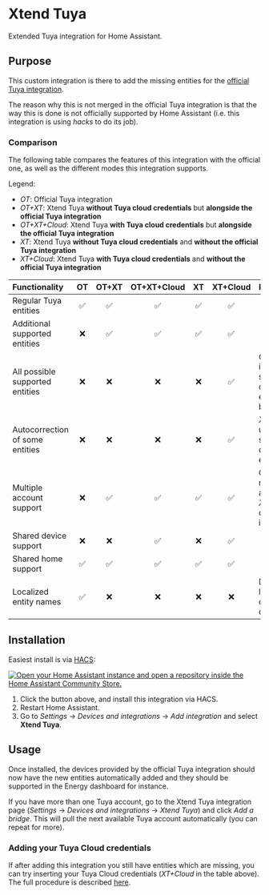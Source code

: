 # Xtend Tuya

Extended Tuya integration for Home Assistant.

## Purpose

This custom integration is there to add the missing entities for the [official Tuya integration](https://www.home-assistant.io/integrations/tuya/).

The reason why this is not merged in the official Tuya integration is that the way this is done is not officially supported by Home Assistant (i.e. this integration is using _hacks_ to do its job).

### Comparison

The following table compares the features of this integration with the official one, as well as the different modes this integration supports.

Legend:

- _OT_: Official Tuya integration
- _OT+XT_: Xtend Tuya **without Tuya cloud credentials** but **alongside the official Tuya integration**
- _OT+XT+Cloud_: Xtend Tuya **with Tuya cloud credentials** but **alongside the official Tuya integration**
- _XT_: Xtend Tuya **without Tuya cloud credentials** and **without the official Tuya integration**
- _XT+Cloud_: Xtend Tuya **with Tuya cloud credentials** and **without the official Tuya integration**

| Functionality                   |         OT         |       OT+XT        |    OT+XT+Cloud     |         XT         |      XT+Cloud      | Remarks                                                                 |
| :------------------------------ | :----------------: | :----------------: | :----------------: | :----------------: | :----------------: | :---------------------------------------------------------------------- |
| Regular Tuya entities           | :white_check_mark: | :white_check_mark: | :white_check_mark: | :white_check_mark: | :white_check_mark: |                                                                         |
| Additional supported entities   |        :x:         | :white_check_mark: | :white_check_mark: | :white_check_mark: | :white_check_mark: |                                                                         |
| All possible supported entities |        :x:         |        :x:         |        :x:         |        :x:         | :white_check_mark: | _OT+XT+Cloud_ is close but in some rare cases entitites will be missing |
| Autocorrection of some entities |        :x:         |        :x:         |        :x:         |        :x:         | :white_check_mark: | _XT+Cloud_ uses multiple source to determine the entity props           |
| Multiple account support        |        :x:         | :white_check_mark: | :white_check_mark: | :white_check_mark: | :white_check_mark: | Only for multiple accounts in _XT_, not the official Tuya integration   |
| Shared device support           |        :x:         |        :x:         | :white_check_mark: |        :x:         | :white_check_mark: |                                                                         |
| Shared home support             | :white_check_mark: | :white_check_mark: | :white_check_mark: | :white_check_mark: | :white_check_mark: |                                                                         |
| Localized entity names          | :white_check_mark: |        :x:         |        :x:         |        :x:         |        :x:         | Due to a limitation with custom components                              |

## Installation

Easiest install is via [HACS](https://hacs.xyz/):

[![Open your Home Assistant instance and open a repository inside the Home Assistant Community Store.](https://my.home-assistant.io/badges/hacs_repository.svg)](https://my.home-assistant.io/redirect/hacs_repository/?owner=azerty9971&repository=xtend_tuya&category=integration)

1. Click the button above, and install this integration via HACS.
2. Restart Home Assistant.
3. Go to _Settings_ -> _Devices and integrations_ -> _Add integration_ and select **Xtend Tuya**.

## Usage

Once installed, the devices provided by the official Tuya integration should now have the new entities automatically added and they should be supported in the Energy dashboard for instance.

If you have more than one Tuya account, go to the Xtend Tuya integration page (_Settings_ -> _Devices and integrations_ -> _Xtend Tuya_) and click _Add a bridge_. This will pull the next available Tuya account automatically (you can repeat for more).

### Adding your Tuya Cloud credentials

If after adding this integration you still have entities which are missing, you can try inserting your Tuya Cloud credentials (_XT+Cloud_ in the table above). The full procedure is described [here](./docs/cloud_credentials.md).

